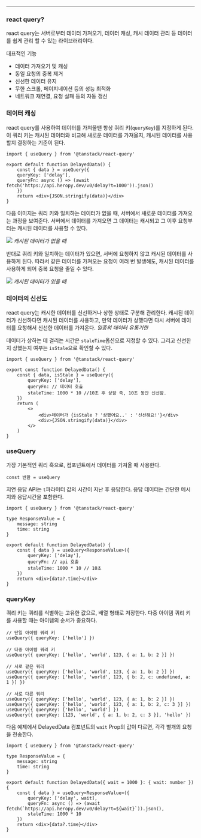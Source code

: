 
---

### react query?

react query는 서버로부터 데이터 가져오기, 데이터 캐싱, 캐시 데이터 관리 등 데이터를 쉽게 관리 할 수 있는 라이브러리이다.

대표적인 기능
- 데이터 가져오기 및 캐싱
- 동일 요청의 중복 제거
- 신선한 데이터 유지 
- 무한 스크롤, 페이지네이션 등의 성능 최적화
- 네트워크 재연결, 요청 실패 등의 자동 갱신

### 데이터 캐싱

react query를 사용하여 데이터를 가져올땐 항상 쿼리 키(`queryKey`)를 지정하게 된다. 
이 쿼리 키는 캐시된 데이터와 비교해 새로운 데이터를 가져올지, 캐시된 데이터를 사용할지 결정하는 기준이 된다.

```tsx
import { useQuery } from '@tanstack/react-query' 

export default function DelayedData() { 
	const { data } = useQuery({ 
	queryKey: ['delay'], 
	queryFn: async () => (await fetch('https://api.heropy.dev/v0/delay?t=1000')).json()
	})
	return <div>{JSON.stringify(data)}</div> 
}
```

다음 이미지는 쿼리 키와 일치하는 데이터가 없을 때, 서버에서 새로운 데이터를 가져오는 과정을 보여준다.
서버에서 데이터를 가져오면 그 데이터는 캐시되고 그 이후 요청부터는 캐시된 데이터를 사용할 수 있다.

![](https://i.imgur.com/OECYMfJ.png)
*캐시된 데이터가 없을 때*

반대로 쿼리 키와 일치하는 데이터가 있으면, 서버에 요청하지 않고 캐시된 데이터를 사용하게 된다.
따라서 같은 데이터를 가져오는 요청이 여러 번 발생해도, 캐시된 데이터를 사용하게 되어 중복 요청을 줄일 수 있다. 

![](https://i.imgur.com/sO3wUCk.png)
*캐시된 데이터가 있을 때*

### 데이터의 신선도

react query는 캐시한 데이터를 신선하거나 상한 상태로 구분해 관리한다.
캐시된 데이터가 신선하다면 캐시된 데이터를 사용하고, 만약 데이터가 상했다면 다시 서버에 데이터를 요청해서 신선한 데이터를 가져온다.
*일종의 데이터 유통기한*

데이터가 상하는 데 걸리는 시간은 `staleTime`옵션으로 지정할 수 있다.
그리고 신선한지 상했는지 여부는 `isStale`으로 확인할 수 있다.

```tsx
import { useQuery } from '@tanstack/react-query'

export const function DelayedData() {
	const { data, isStale } = useQuery({
		queryKey: ['delay'],
		queryFn: // 데이터 호출
		staleTime: 1000 * 10 //10초 후 상함 즉, 10초 동안 신선함.
	})
	return (
		<>
			<div>데이터가 {isStale ? '상했어요..' : '신선해요!'}</div>
			<div>{JSON.stringify(data)}</div>
		</>
	)
}
```

### useQuery

가장 기본적인 쿼리 훅으로, 컴포넌트에서 데이터를 가져올 때 사용한다.

```tsx
const 반환 = useQuery
```

지연 응답 API는 `t`파라미터 값의 시간이 지난 후 응답한다.
응답 데이터는 간단한 메시지와 응답시간을 포함한다.

```tsx
import { useQuery } from '@tanstack/react-query'

type ResponseValue = {
	message: string
	time: string
}

export default function DelayedData() {
	const { data } = useQuery<ResponseValue>({
		queryKey: ['delay'],
		queryFn: // api 호출
		staleTime: 1000 * 10 // 10초
	})
	return <div>{data?.time}</div>
}
```

### queryKey

쿼리 키는 쿼리를 식별하는 고유한 값으로, 배열 형태로 저장한다.
다중 아이템 쿼리 키를 사용할 때는 아이템의 순서가 중요하다.

```tsx
// 단일 아이템 쿼리 키 
useQuery({ queryKey: ['hello'] }) 

// 다중 아이템 쿼리 키 
useQuery({ queryKey: ['hello', 'world', 123, { a: 1, b: 2 }] }) 

// 서로 같은 쿼리 
useQuery({ queryKey: ['hello', 'world', 123, { a: 1, b: 2 }] }) 
useQuery({ queryKey: ['hello', 'world', 123, { b: 2, c: undefined, a: 1 }] }) 

// 서로 다른 쿼리 
useQuery({ queryKey: ['hello', 'world', 123, { a: 1, b: 2 }] }) 
useQuery({ queryKey: ['hello', 'world', 123, { a: 1, b: 2, c: 3 }] }) 
useQuery({ queryKey: ['hello', 'world'] }) 
useQuery({ queryKey: [123, 'world', { a: 1, b: 2, c: 3 }], 'hello' })
```

다음 예제에서 DelayedData 컴포넌트의 `wait` Prop의 값이 다르면, 각각 별개의 요청을 전송한다.

```tsx
import { useQuery } from '@tanstack/react-query' 

type ResponseValue = { 
	message: string 
	time: string 
} 

export default function DelayedData({ wait = 1000 }: { wait: number }) { 
	const { data } = useQuery<ResponseValue>({ 
		queryKey: ['delay', wait], 
		queryFn: async () => (await fetch(`https://api.heropy.dev/v0/delay?t=${wait}`)).json(), 
		staleTime: 1000 * 10 
	}) 
	return <div>{data?.time}</div> 
}
```